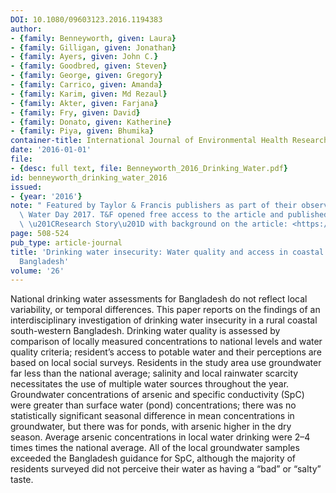 ```yaml
---
DOI: 10.1080/09603123.2016.1194383
author:
- {family: Benneyworth, given: Laura}
- {family: Gilligan, given: Jonathan}
- {family: Ayers, given: John C.}
- {family: Goodbred, given: Steven}
- {family: George, given: Gregory}
- {family: Carrico, given: Amanda}
- {family: Karim, given: Md Rezaul}
- {family: Akter, given: Farjana}
- {family: Fry, given: David}
- {family: Donato, given: Katherine}
- {family: Piya, given: Bhumika}
container-title: International Journal of Environmental Health Research
date: '2016-01-01'
file:
- {desc: full text, file: Benneyworth_2016_Drinking_Water.pdf}
id: benneyworth_drinking_water_2016
issued:
- {year: '2016'}
note: " Featured by Taylor & Francis publishers as part of their observance of World\
  \ Water Day 2017. T&F opened free access to the article and published an accompanying\
  \ \u201CResearch Story\u201D with background on the article: <https://explore.tandfonline.com/page/gen/world-water-day-2017>."
page: 508-524
pub_type: article-journal
title: 'Drinking water insecurity: Water quality and access in coastal south-western
  Bangladesh'
volume: '26'
---
```

National drinking water assessments for Bangladesh do not reflect local variability, or temporal differences. This paper reports on the findings of an interdisciplinary investigation of drinking water insecurity in a rural coastal south-western Bangladesh. Drinking water quality is assessed by comparison of locally measured concentrations to national levels and water quality criteria; resident&#8217;s access to potable water and their perceptions are based on local social surveys. Residents in the study area use groundwater far less than the national average; salinity and local rainwater scarcity necessitates the use of multiple water sources throughout the year. Groundwater concentrations of arsenic and specific conductivity (SpC) were greater than surface water (pond) concentrations; there was no statistically significant seasonal difference in mean concentrations in groundwater, but there was for ponds, with arsenic higher in the dry season. Average arsenic concentrations in local water drinking were 2&#8211;4 times times the national average. All of the local groundwater samples exceeded the Bangladesh guidance for SpC, although the majority of residents surveyed did not perceive their water as having a &#8220;bad&#8221; or &#8220;salty&#8221; taste.
